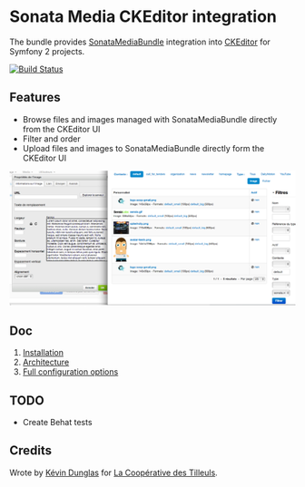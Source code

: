 # Sonata Media CKEditor integration

The bundle provides [SonataMediaBundle](http://sonata-project.org/bundles/media/master/doc/index.html) integration into [CKEditor](http://ckeditor.com/) for Symfony 2 projects.

[![Build Status](https://travis-ci.org/coopTilleuls/CoopTilleulsCKEditorSonataMediaBundle.png?branch=master)](https://travis-ci.org/coopTilleuls/CoopTilleulsCKEditorSonataMediaBundle)

## Features

* Browse files and images managed with SonataMediaBundle directly from the CKEditor UI
* Filter and order
* Upload files and images to SonataMediaBundle directly form the CKEditor UI

![Screenshot](Resources/doc/images/screenshot.png)

## Doc

1. [Installation](Resources/doc/install.md)
2. [Architecture](Resources/doc/architecture.md)
3. [Full configuration options](Resources/doc/configuration.md)

## TODO

* Create Behat tests

## Credits

Wrote by [Kévin Dunglas](http://dunglas.fr) for [La Coopérative des Tilleuls](http://les-tilleuls.coop).

